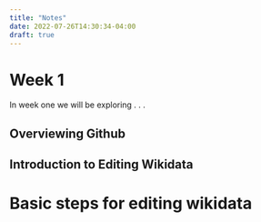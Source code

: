 ```yaml
---
title: "Notes"
date: 2022-07-26T14:30:34-04:00
draft: true
---
```

# Week 1

In week one we will be exploring . . . 

## Overviewing Github

## Introduction to Editing Wikidata

# Basic steps for editing wikidata
